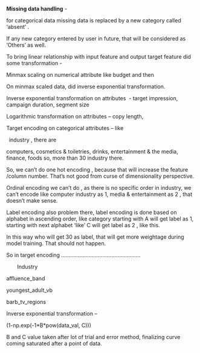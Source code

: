 ﻿**Missing data handling** - 

for categorical data missing data is replaced by a new category called ‘absent’ . 

If any new category entered by user in future, that will be considered as ‘Others’ as well.



To bring linear relationship with input feature and output target feature did some transformation - 

Minmax scaling on numerical attribute like budget and then 

On minmax scaled data, did inverse exponential transformation. 

Inverse exponential transformation on attributes  - target impression, campaign duration, segment size 

Logarithmic transformation on attributes – copy length, 

Target encoding on categorical attributes – like

` `industry , there are 

computers, cosmetics & toiletries, drinks, entertainment & the media, finance, foods so, more than 30 industry there. 

So, we can’t do one hot encoding , because that will increase the feature /column number. That’s not good from curse of dimensionality perspective.

Ordinal encoding we can’t do , as there is no specific order in industry, we can’t encode like computer industry as 1, media & entertainment as 2 , that doesn’t make sense. 

Label encoding also problem there, label encoding is done based on alphabet in ascending order, like category starting with A will get label as 1, starting with next alphabet ‘like’ C will get label as 2 , like this. 

In this way who will get 30 as label, that will get more weightage during model training. That should not happen. 

So in target encoding …………………………………………….







`    `Industry 

affluence\_band

youngest\_adult\_vb

barb\_tv\_regions





Inverse exponential transformation – 

(1-np.exp(-1\*B\*pow(data\_val, C)))

B and C value taken after lot of trial and error method, finalizing curve coming saturated after a point of data.  



